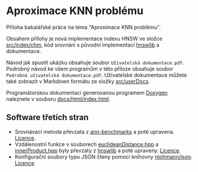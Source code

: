# Aproximace KNN problému

Příloha bakalářské práce na téma "Aproximace KNN problému".

Obsahem přílohy je nová implementace indexu HNSW ve složce [src/index/chm](src/index/chm), kód srovnání s původní implementací [hnswlib](https://github.com/nmslib/hnswlib/releases/tag/v0.6.2) a dokumentace.

Návod jak spustit ukázku obsahuje soubor `Uživatelská dokumentace.pdf`. Podrobný návod ke všem programům v této příloze obsahuje soubor `Podrobná uživatelská dokumentace.pdf`. Uživatelské dokumentace můžete také zobrazit v Markdown formátu ze složky [src/userDocs](src/userDocs).

Programátorskou dokumentaci generovanou programem [Doxygen](https://www.doxygen.nl/index.html) naleznete v souboru [docs/html/index.html](docs/html/index.html).

## Software třetích stran
- Srovnávací metoda převzata z [ann-benchmarks](https://github.com/erikbern/ann-benchmarks/tree/2b40b3ea988c77822cbe3a1df2b8d047805a2282) a poté upravena. [Licence](src/benchmarks/LICENSE_ann-benchmarks).
- Vzdálenostní funkce v souborech [euclideanDistance.hpp](src/index/chm/euclideanDistance.hpp) a [innerProduct.hpp](src/index/chm/innerProduct.hpp) byly převzaty z [hnswlib](https://github.com/nmslib/hnswlib/tree/7cc0ecbd43723418f43b8e73a46debbbc3940346) a poté upraveny. [Licence](src/index/LICENSE_hnswlib).
- Konfigurační soubory typu JSON čteny pomocí knihovny [nlohmann/json](https://github.com/nlohmann/json/tree/a94430615d8360272151f602b8c9eeb58509ecde). [Licence](src/index/libs/json.hpp).
